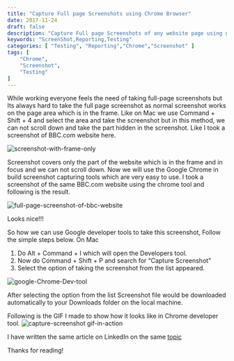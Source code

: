 ```yaml
---
title: "Capture Full page Screenshots using Chrome Browser"
date: 2017-11-24
draft: false
description: "Capture Full page Screenshots of any website page using google chrome developer tools."
keywords: "ScreenShot,Reporting,Testing"
categories: [ "Testing", "Reporting","Chrome","Screenshot" ]
tags: [
    "Chrome",
    "Screenshot",
    "Testing"
]
---
```


While working everyone feels the need of taking full-page screenshots but Its always hard to take the full page screenshot as normal screenshot works on the page area which is in the frame. Like on Mac we use Command + Shift + 4 and select the area and take the screenshot but in this method, we can not scroll down and take the part hidden in the screenshot. Like I took a screenshot of BBC.com website here.

![screenshot-with-frame-only](/img/screenshot/screenshot-taken-for-frame-only.png)

Screenshot covers only the part of the website which is in the frame and in focus and we can not scroll down.
Now we will use the Google Chrome in build screenshot capturing tools which are very easy to use. I took a screenshot of the same BBC.com website using the chrome tool and following is the result.

![full-page-screenshot-of-bbc-website](/img/screenshot/full-page-screenshot-of-bbc-website.png)

Looks nice!!!

So how we can use Google developer tools to take this screenshot, Follow the simple steps below.
On Mac
1. Do Alt + Command + I which will open the Developers tool.
2. Now do Command + Shift + P and search for “Capture Screenshot”
3. Select the option of taking the screenshot from the list appeared.

![google-Chrome-Dev-tool](/img/screenshot/google-Chrome-Dev-tool.png)

After selecting the option from the list Screenshot file would be downloaded automatically to your Downloads folder on the local machine.

Following is the GIF I made to show how it looks like in Chrome developer tool.
![capture-screenshot gif-in-action](/img/screenshot/capture-screenshot.gif)

I have written the same article on LinkedIn on the same [topic](https://www.linkedin.com/pulse/capture-full-page-screenshots-pawan-garia)

Thanks for reading!
